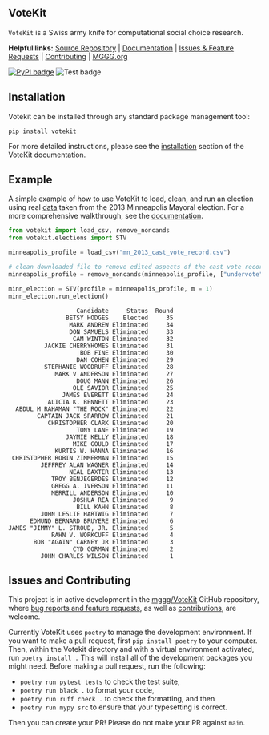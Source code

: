 ## VoteKit

`VoteKit` is a Swiss army knife for computational social choice research.

**Helpful links:** [Source Repository](https://github.com/mggg/VoteKit) | [Documentation](https://votekit.readthedocs.io/en/latest/) | [Issues & Feature Requests](https://votekit.readthedocs.io/en/latest/package_info/issues/) | [Contributing](https://votekit.readthedocs.io/en/latest/package_info/contributing/) | [MGGG.org](https://mggg.org/)


[![PyPI badge](https://badge.fury.io/py/votekit.svg)](https://badge.fury.io/py/votekit)
![Test badge](https://github.com/mggg/VoteKit/workflows/Test%20&%20Lint/badge.svg)

## Installation
Votekit can be installed through any standard package management tool:

    pip install votekit

For more detailed instructions, please see the [installation](https://votekit.readthedocs.io/en/latest/#installation) section of the VoteKit documentation.

## Example

A simple example of how to use VoteKit to load, clean, and run an election using real [data](https://vote.minneapolismn.gov/results-data/election-results/2013/mayor/) taken from the 2013 Minneapolis Mayoral election. For a more comprehensive walkthrough, see the [documentation](https://votekit.readthedocs.io/en/latest/). 

```python
from votekit import load_csv, remove_noncands
from votekit.elections import STV

minneapolis_profile = load_csv("mn_2013_cast_vote_record.csv")

# clean downloaded file to remove edited aspects of the cast vote record
minneapolis_profile = remove_noncands(minneapolis_profile, ["undervote", "overvote", "UWI"])

minn_election = STV(profile = minneapolis_profile, m = 1)
minn_election.run_election()
```

                       Candidate     Status  Round
                    BETSY HODGES    Elected     35
                     MARK ANDREW Eliminated     34
                     DON SAMUELS Eliminated     33
                      CAM WINTON Eliminated     32
              JACKIE CHERRYHOMES Eliminated     31
                        BOB FINE Eliminated     30
                       DAN COHEN Eliminated     29
              STEPHANIE WOODRUFF Eliminated     28
                 MARK V ANDERSON Eliminated     27
                       DOUG MANN Eliminated     26
                      OLE SAVIOR Eliminated     25
                   JAMES EVERETT Eliminated     24
               ALICIA K. BENNETT Eliminated     23
      ABDUL M RAHAMAN "THE ROCK" Eliminated     22
            CAPTAIN JACK SPARROW Eliminated     21
               CHRISTOPHER CLARK Eliminated     20
                       TONY LANE Eliminated     19
                    JAYMIE KELLY Eliminated     18
                      MIKE GOULD Eliminated     17
                 KURTIS W. HANNA Eliminated     16
     CHRISTOPHER ROBIN ZIMMERMAN Eliminated     15
             JEFFREY ALAN WAGNER Eliminated     14
                     NEAL BAXTER Eliminated     13
                TROY BENJEGERDES Eliminated     12
                GREGG A. IVERSON Eliminated     11
                MERRILL ANDERSON Eliminated     10
                      JOSHUA REA Eliminated      9
                       BILL KAHN Eliminated      8
             JOHN LESLIE HARTWIG Eliminated      7
          EDMUND BERNARD BRUYERE Eliminated      6
    JAMES "JIMMY" L. STROUD, JR. Eliminated      5
                RAHN V. WORKCUFF Eliminated      4
           BOB "AGAIN" CARNEY JR Eliminated      3
                      CYD GORMAN Eliminated      2
             JOHN CHARLES WILSON Eliminated      1

## Issues and Contributing
This project is in active development in the [mggg/VoteKit](https://github.com/mggg/VoteKit) GitHub repository, where [bug reports and feature requests](https://votekit.readthedocs.io/en/latest/package_info/issues/), as well as [contributions](https://votekit.readthedocs.io/en/latest/package_info/contributing/), are welcome.

Currently VoteKit uses `poetry` to manage the development environment. If you want to make a pull request, first `pip install poetry` to your computer. Then, within the Votekit directory and with a virtual environment activated, run `poetry install .` This will install all of the development packages you might need. Before making a pull request, run the following:
- `poetry run pytest tests` to check the test suite,
- `poetry run black .` to format your code,
- `poetry run ruff check .` to check the formatting, and then
- `poetry run mypy src` to ensure that your typesetting is correct.

Then you can create your PR! Please do not make your PR against `main`.

